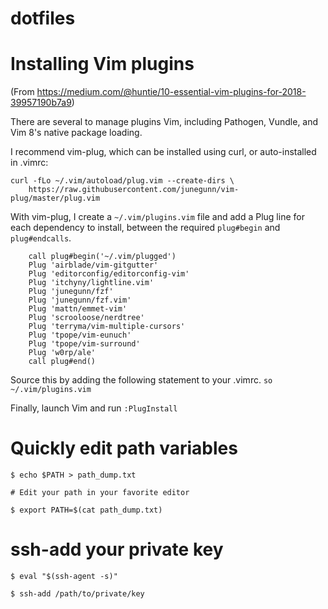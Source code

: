 # dotfiles

# Installing Vim plugins
(From https://medium.com/@huntie/10-essential-vim-plugins-for-2018-39957190b7a9)

There are several to manage plugins Vim, including Pathogen, Vundle, and Vim 8's native package loading. 

I recommend vim-plug, which can be installed using curl, or auto-installed in .vimrc:
```
curl -fLo ~/.vim/autoload/plug.vim --create-dirs \
    https://raw.githubusercontent.com/junegunn/vim-plug/master/plug.vim
```    

With vim-plug, I create a `~/.vim/plugins.vim` file and add a Plug line for each dependency to install, between the required `plug#begin` and `plug#endcalls`.
```
    call plug#begin('~/.vim/plugged')
    Plug 'airblade/vim-gitgutter'
    Plug 'editorconfig/editorconfig-vim'
    Plug 'itchyny/lightline.vim'
    Plug 'junegunn/fzf'
    Plug 'junegunn/fzf.vim'
    Plug 'mattn/emmet-vim'
    Plug 'scrooloose/nerdtree'
    Plug 'terryma/vim-multiple-cursors'
    Plug 'tpope/vim-eunuch'
    Plug 'tpope/vim-surround'
    Plug 'w0rp/ale'
    call plug#end()
```
Source this by adding the following statement to your .vimrc.
```so ~/.vim/plugins.vim```

Finally, launch Vim and run 
```:PlugInstall```

# Quickly edit path variables
```
$ echo $PATH > path_dump.txt

# Edit your path in your favorite editor

$ export PATH=$(cat path_dump.txt)
```

# ssh-add your private key
```
$ eval "$(ssh-agent -s)"

$ ssh-add /path/to/private/key
```

